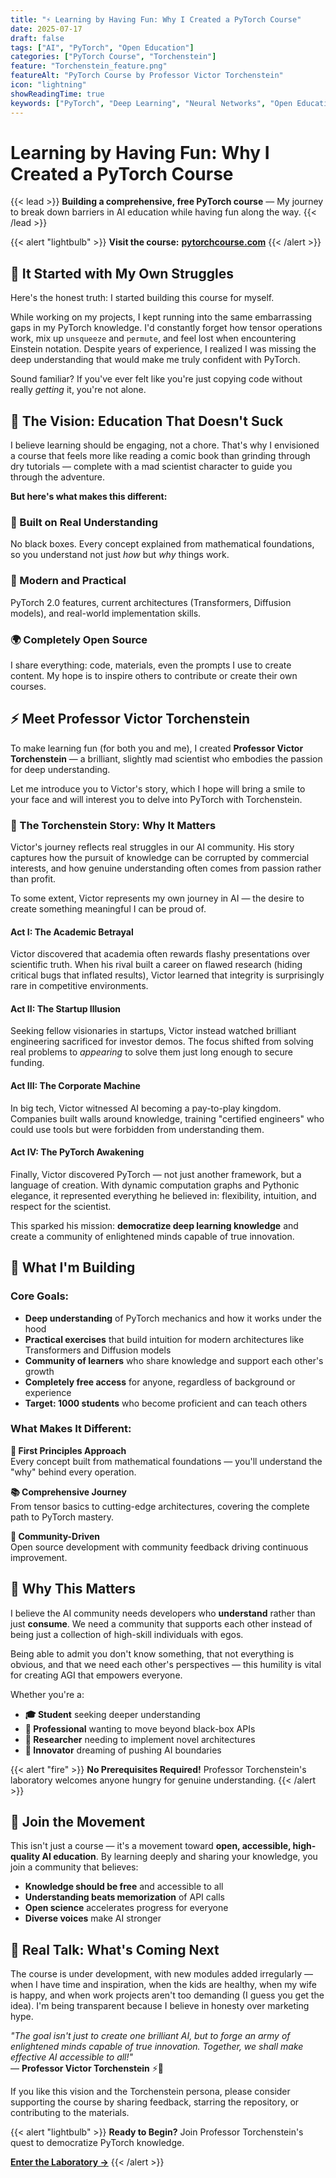 ```yaml
---
title: "⚡ Learning by Having Fun: Why I Created a PyTorch Course"
date: 2025-07-17
draft: false
tags: ["AI", "PyTorch", "Open Education"]
categories: ["PyTorch Course", "Torchenstein"]
feature: "Torchenstein_feature.png"
featureAlt: "PyTorch Course by Professor Victor Torchenstein"
icon: "lightning"
showReadingTime: true
keywords: ["PyTorch", "Deep Learning", "Neural Networks", "Open Education", "AI Community", "Free Course"]
---
```


# Learning by Having Fun: Why I Created a PyTorch Course

{{< lead >}}
**Building a comprehensive, free PyTorch course** — My journey to break down barriers in AI education while having fun along the way.
{{< /lead >}}

{{< alert "lightbulb" >}}
**Visit the course:** **[pytorchcourse.com](https://pytorchcourse.com/)**
{{< /alert >}}

## 🤔 It Started with My Own Struggles

Here's the honest truth: I started building this course for myself.

While working on my projects, I kept running into the same embarrassing gaps in my PyTorch knowledge. I'd constantly forget how tensor operations work, mix up `unsqueeze` and `permute`, and feel lost when encountering Einstein notation. Despite years of experience, I realized I was missing the deep understanding that would make me truly confident with PyTorch.

Sound familiar? If you've ever felt like you're just copying code without really *getting* it, you're not alone.

## 🎯 The Vision: Education That Doesn't Suck

I believe learning should be engaging, not a chore. That's why I envisioned a course that feels more like reading a comic book than grinding through dry tutorials — complete with a mad scientist character to guide you through the adventure.

**But here's what makes this different:**

### 🧠 Built on Real Understanding
No black boxes. Every concept explained from mathematical foundations, so you understand not just *how* but *why* things work.

### 🚀 Modern and Practical  
PyTorch 2.0 features, current architectures (Transformers, Diffusion models), and real-world implementation skills.

### 🌍 Completely Open Source
I share everything: code, materials, even the prompts I use to create content. My hope is to inspire others to contribute or create their own courses.

## ⚡ Meet Professor Victor Torchenstein

To make learning fun (for both you and me), I created **Professor Victor Torchenstein** — a brilliant, slightly mad scientist who embodies the passion for deep understanding.

Let me introduce you to Victor's story, which I hope will bring a smile to your face and will interest you to delve into PyTorch with Torchenstein.

### 🧪 The Torchenstein Story: Why It Matters

Victor's journey reflects real struggles in our AI community. His story captures how the pursuit of knowledge can be corrupted by commercial interests, and how genuine understanding often comes from passion rather than profit.

To some extent, Victor represents my own journey in AI — the desire to create something meaningful I can be proud of.

#### **Act I: The Academic Betrayal**
Victor discovered that academia often rewards flashy presentations over scientific truth. When his rival built a career on flawed research (hiding critical bugs that inflated results), Victor learned that integrity is surprisingly rare in competitive environments.

#### **Act II: The Startup Illusion** 
Seeking fellow visionaries in startups, Victor instead watched brilliant engineering sacrificed for investor demos. The focus shifted from solving real problems to *appearing* to solve them just long enough to secure funding.

#### **Act III: The Corporate Machine**
In big tech, Victor witnessed AI becoming a pay-to-play kingdom. Companies built walls around knowledge, training "certified engineers" who could use tools but were forbidden from understanding them.

#### **Act IV: The PyTorch Awakening**
Finally, Victor discovered PyTorch — not just another framework, but a language of creation. With dynamic computation graphs and Pythonic elegance, it represented everything he believed in: flexibility, intuition, and respect for the scientist.

This sparked his mission: **democratize deep learning knowledge** and create a community of enlightened minds capable of true innovation.

## 🎯 What I'm Building

### **Core Goals:**
- **Deep understanding** of PyTorch mechanics and how it works under the hood
- **Practical exercises** that build intuition for modern architectures like Transformers and Diffusion models  
- **Community of learners** who share knowledge and support each other's growth
- **Completely free access** for anyone, regardless of background or experience
- **Target: 1000 students** who become proficient and can teach others

### **What Makes It Different:**

**🔬 First Principles Approach**  
Every concept built from mathematical foundations — you'll understand the "why" behind every operation.

**📚 Comprehensive Journey**  
From tensor basics to cutting-edge architectures, covering the complete path to PyTorch mastery.

**🤝 Community-Driven**  
Open source development with community feedback driving continuous improvement.

## 🌟 Why This Matters

I believe the AI community needs developers who **understand** rather than just **consume**. We need a community that supports each other instead of being just a collection of high-skill individuals with egos.

Being able to admit you don't know something, that not everything is obvious, and that we need each other's perspectives — this humility is vital for creating AGI that empowers everyone.

Whether you're a:
- **🎓 Student** seeking deeper understanding
- **💼 Professional** wanting to move beyond black-box APIs  
- **🔬 Researcher** needing to implement novel architectures
- **🌟 Innovator** dreaming of pushing AI boundaries


{{< alert "fire" >}}
**No Prerequisites Required!** Professor Torchenstein's laboratory welcomes anyone hungry for genuine understanding.
{{< /alert >}}

## 🚀 Join the Movement

This isn't just a course — it's a movement toward **open, accessible, high-quality AI education**. By learning deeply and sharing your knowledge, you join a community that believes:

- **Knowledge should be free** and accessible to all
- **Understanding beats memorization** of API calls
- **Open science** accelerates progress for everyone  
- **Diverse voices** make AI stronger

## 🔬 Real Talk: What's Coming Next

The course is under development, with new modules added irregularly — when I have time and inspiration, when the kids are healthy, when my wife is happy, and when work projects aren't too demanding (I guess you get the idea). I'm being transparent because I believe in honesty over marketing hype.


*"The goal isn't just to create one brilliant AI, but to forge an army of enlightened minds capable of true innovation. Together, we shall make effective AI accessible to all!"*  
— **Professor Victor Torchenstein** ⚡🧪

If you like this vision and the Torchenstein persona, please consider supporting the course by sharing feedback, starring the repository, or contributing to the materials.

{{< alert "lightbulb" >}}
**Ready to Begin?** Join Professor Torchenstein's quest to democratize PyTorch knowledge.

**[Enter the Laboratory →](https://pytorchcourse.com/)**
{{< /alert >}}




